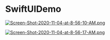 # SwiftUIDemo
[![Screen-Shot-2020-11-04-at-8-56-10-AM.png](https://i.postimg.cc/SxTXVRLp/Screen-Shot-2020-11-04-at-8-56-10-AM.png)](https://postimg.cc/G4DhmcSM)

[![Screen-Shot-2020-11-04-at-8-56-17-AM.png](https://i.postimg.cc/mgzRfrf4/Screen-Shot-2020-11-04-at-8-56-17-AM.png)](https://postimg.cc/JsLSjMzY)
